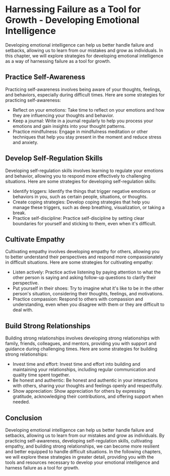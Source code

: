 Harnessing Failure as a Tool for Growth - Developing Emotional Intelligence
====================================================================================

Developing emotional intelligence can help us better handle failure and setbacks, allowing us to learn from our mistakes and grow as individuals. In this chapter, we will explore strategies for developing emotional intelligence as a way of harnessing failure as a tool for growth.

Practice Self-Awareness
-----------------------

Practicing self-awareness involves being aware of your thoughts, feelings, and behaviors, especially during difficult times. Here are some strategies for practicing self-awareness:

* Reflect on your emotions: Take time to reflect on your emotions and how they are influencing your thoughts and behavior.
* Keep a journal: Write in a journal regularly to help you process your emotions and gain insights into your thought patterns.
* Practice mindfulness: Engage in mindfulness meditation or other techniques that help you stay present in the moment and reduce stress and anxiety.

Develop Self-Regulation Skills
------------------------------

Developing self-regulation skills involves learning to regulate your emotions and behavior, allowing you to respond more effectively to challenging situations. Here are some strategies for developing self-regulation skills:

* Identify triggers: Identify the things that trigger negative emotions or behaviors in you, such as certain people, situations, or thoughts.
* Create coping strategies: Develop coping strategies that help you manage these triggers, such as deep breathing, visualization, or taking a break.
* Practice self-discipline: Practice self-discipline by setting clear boundaries for yourself and sticking to them, even when it's difficult.

Cultivate Empathy
-----------------

Cultivating empathy involves developing empathy for others, allowing you to better understand their perspectives and respond more compassionately in difficult situations. Here are some strategies for cultivating empathy:

* Listen actively: Practice active listening by paying attention to what the other person is saying and asking follow-up questions to clarify their perspective.
* Put yourself in their shoes: Try to imagine what it's like to be in the other person's situation, considering their thoughts, feelings, and motivations.
* Practice compassion: Respond to others with compassion and understanding, even when you disagree with them or they are difficult to deal with.

Build Strong Relationships
--------------------------

Building strong relationships involves developing strong relationships with family, friends, colleagues, and mentors, providing you with support and guidance during challenging times. Here are some strategies for building strong relationships:

* Invest time and effort: Invest time and effort into building and maintaining your relationships, including regular communication and quality time spent together.
* Be honest and authentic: Be honest and authentic in your interactions with others, sharing your thoughts and feelings openly and respectfully.
* Show appreciation: Show appreciation for others by expressing gratitude, acknowledging their contributions, and offering support when needed.

Conclusion
----------

Developing emotional intelligence can help us better handle failure and setbacks, allowing us to learn from our mistakes and grow as individuals. By practicing self-awareness, developing self-regulation skills, cultivating empathy, and building strong relationships, we can become more resilient and better equipped to handle difficult situations. In the following chapters, we will explore these strategies in greater detail, providing you with the tools and resources necessary to develop your emotional intelligence and harness failure as a tool for growth.
